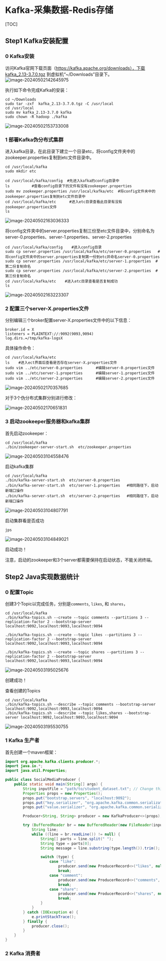 # Kafka-采集数据-Redis存储

[TOC]

## Step1 Kafka安装配置

### 0 Kafka安装

访问Kafka官网下载页面（https://kafka.apache.org/downloads），下载 [kafka_2.13-3.7.0.tgz](https://downloads.apache.org/kafka/3.7.0/kafka_2.13-3.7.0.tgz) 到虚拟机“~/Downloads”目录下。![image-20240502142645975](assets/image-20240502142645975-17146312075081.png)

执行如下命令完成Kafka的安装：

```language-bash
cd ~/Downloads
sudo tar -zxf  kafka_2.13-3.7.0.tgz -C /usr/local
cd /usr/local
sudo mv kafka_2.13-3.7.0 kafka
sudo chown -R hadoop ./kafka
```

![image-20240502153733008](assets/image-20240502153733008.png)

### 1 部署Kafka伪分布式集群

进入kafka目录，在此目录下建立一个目录etc，将config文件夹中的zookeeper.properties复制到etc文件目录中。

```language-bash
cd /usr/local/kafka
sudo mkdir etc

cd /usr/local/kafka/config	#先进入kafka的config目录中
ls          #查看config目录下的文件有没有zookeeper.properties
sudo mv zookeeper.properties /usr/local/kafka/etc  #将config文件夹中的zookeeper.properties复制到etc文件目录中
cd /usr/local/kafka/etc      #进入etc目录查看此目录有没有zookeeper.properties文件
ls

```

![image-20240502163036333](assets/image-20240502163036333.png)

将config文件夹中的server.properties复制三份至etc文件目录中，分别命名为server-0.properties、server-1.properties、server-2.properties

```language-bash
cd /usr/local/kafka/config    #进入config目录
sudo cp server.properties /usr/local/kafka/etc/server-0.properties 	 #将config文件夹中的server.properties复制第一份到etc并命名server-0.properties
sudo cp server.properties /usr/local/kafka/etc/server-1.properties  #第二份复制命名
sudo cp server.properties /usr/local/kafka/etc/server-2.properties  #第三份复制命名
cd /usr/local/kafka/etc    #进入etc目录查看是否复制成功
ls                 
```

![image-20240502163223307](assets/image-20240502163223307.png)

### 2 配置三个server-X.properties文件

分别编辑三个broker配置server-X.properties文件中的以下信息：

```language-bash
broker.id = X  
listeners = PLAINTEXT://:9092(9093,9094)    
log.dirs.=/tmp/kafka-logsX 
```

具体操作命令：

```language-bash
cd /usr/local/kafka/etc
ls    #进入ect界面后查看是否存在server-X.properties文件
sudo vim ../etc/server-0.properties      #编辑server-0.properties文件
sudo vim ../etc/server-1.properties      #编辑server-1.properties文件
sudo vim ../etc/server-2.properties      #编辑server-2.properties文件
```

![image-20240502170357685](assets/image-20240502170357685.png)

对于3个伪分布式集群分别进行修改：

![image-20240502170651831](assets/image-20240502170651831.png)

### 3 启动zookeeper服务器和kafka集群

首先启动zookeeper：

```language-bash
cd /usr/local/kafka 
./bin/zookeeper-server-start.sh  etc/zookeeper.properties
```

![image-20240503104558476](assets/image-20240503104558476.png)

启动kafka集群

```language-bash
cd /usr/local/kafka
./bin/kafka-server-start.sh  etc/server-0.properties   
./bin/kafka-server-start.sh  etc/server-1.properties   #相同路径下，启动新端口操作
./bin/kafka-server-start.sh  etc/server-2.properties   #相同路径下，启动新端口操作
```

![image-20240503104807791](assets/image-20240503104807791.png)

启动集群看是否成功

```language-bash
jps
```

![image-20240503104849021](assets/image-20240503104849021.png)

启动成功！

注意，启动的zookeeper和3个server都需要保持在启动状态，不能关闭终端。

## Step2 Java实现数据统计

### 0 配置Topic

创建3个Topic以完成任务，分别是`comments`, `likes`, 和 `shares`，

```language-bash
cd /usr/local/kafka
./bin/kafka-topics.sh --create --topic comments --partitions 3 --replication-factor 2 --bootstrap-server localhost:9092,localhost:9093,localhost:9094

./bin/kafka-topics.sh --create --topic likes --partitions 3 --replication-factor 2 --bootstrap-server localhost:9092,localhost:9093,localhost:9094

./bin/kafka-topics.sh --create --topic shares --partitions 3 --replication-factor 2 --bootstrap-server localhost:9092,localhost:9093,localhost:9094
```

![image-20240503195025676](assets/image-20240503195025676.png)

创建成功！

查看创建的Topics

```language-bash
cd /usr/local/kafka
./bin/kafka-topics.sh --describe --topic comments --bootstrap-server localhost:9092,localhost:9093,localhost:9094
./bin/kafka-topics.sh --describe --topic likes,shares --bootstrap-server localhost:9092,localhost:9093,localhost:9094
```

![image-20240503195530755](assets/image-20240503195530755.png)

### 1 Kafka 生产者

首先创建一个maven框架：



```java
import org.apache.kafka.clients.producer.*;
import java.io.*;
import java.util.Properties;

public class SocialMediaProducer {
    public static void main(String[] args) {
        String inputFile = "path/to/student_dataset.txt"; // Change this to your file path
        Properties props = new Properties();
        props.put("bootstrap.servers", "localhost:9092");
        props.put("key.serializer", "org.apache.kafka.common.serialization.StringSerializer");
        props.put("value.serializer", "org.apache.kafka.common.serialization.StringSerializer");

        Producer<String, String> producer = new KafkaProducer<>(props);

        try (BufferedReader br = new BufferedReader(new FileReader(inputFile))) {
            String line;
            while ((line = br.readLine()) != null) {
                String[] parts = line.split(" ");
                String type = parts[0];
                String message = line.substring(type.length()).trim();

                switch (type) {
                    case "like":
                        producer.send(new ProducerRecord<>("likes", null, message));
                        break;
                    case "comment":
                        producer.send(new ProducerRecord<>("comments", null, message));
                        break;
                    case "share":
                        producer.send(new ProducerRecord<>("shares", null, message));
                        break;
                }
            }
        } catch (IOException e) {
            e.printStackTrace();
        } finally {
            producer.close();
        }
    }
}

```

### 2 Kafka 消费者




